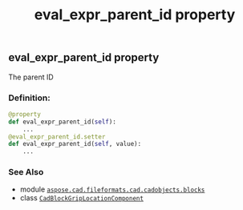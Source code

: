﻿---
title: eval_expr_parent_id property
second_title: Aspose.CAD for Python via .NET API References
description: 
type: docs
weight: 140
url: /python-net/aspose.cad.fileformats.cad.cadobjects.blocks/cadblockgriplocationcomponent/eval_expr_parent_id/
is_root: false
---

## eval_expr_parent_id property


The parent ID
### Definition:
```python
@property
def eval_expr_parent_id(self):
    ...
@eval_expr_parent_id.setter
def eval_expr_parent_id(self, value):
    ...
```

### See Also
* module [`aspose.cad.fileformats.cad.cadobjects.blocks`](../../)
* class [`CadBlockGripLocationComponent`](/cad/python-net/aspose.cad.fileformats.cad.cadobjects.blocks/cadblockgriplocationcomponent)
